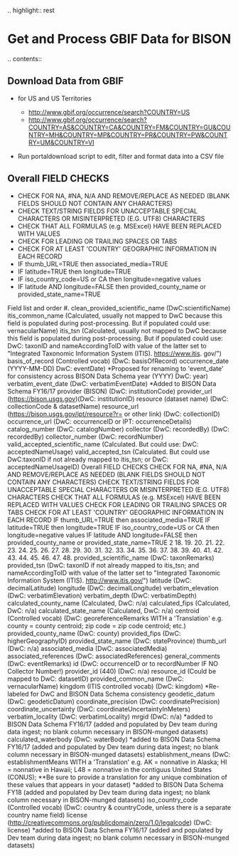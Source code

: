
.. highlight:: rest

Get and Process GBIF Data for BISON
===================================
.. contents::  


Download Data from GBIF 
-----------------------

* for US and US Territories
  * http://www.gbif.org/occurrence/search?COUNTRY=US
  * http://www.gbif.org/occurrence/search?COUNTRY=AS&COUNTRY=CA&COUNTRY=FM&COUNTRY=GU&COUNTRY=MH&COUNTRY=MP&COUNTRY=PR&COUNTRY=PW&COUNTRY=UM&COUNTRY=VI 


* Run portaldownload script to edit, filter and format data into a CSV file


Overall FIELD CHECKS
-----------------------

* CHECK FOR NA, #NA, N/A AND REMOVE/REPLACE AS NEEDED (BLANK FIELDS SHOULD NOT CONTAIN ANY CHARACTERS)
* CHECK TEXT/STRING FIELDS FOR UNACCEPTABLE SPECIAL CHARACTERS OR MISINTERPRETED (E.G. UTF8) CHARACTERS
* CHECK THAT ALL FORMULAS (e.g. MSExcel) HAVE BEEN REPLACED WITH VALUES
* CHECK FOR LEADING OR TRAILING SPACES OR TABS
* CHECK FOR AT LEAST 'COUNTRY' GEOGRAPHIC INFORMATION IN EACH RECORD
* IF thumb_URL=TRUE then associated_media=TRUE
* IF latitude=TRUE then longitude=TRUE
* IF iso_country_code=US or CA then longitude=negative values
* IF latitude AND longitude=FALSE then provided_county_name or provided_state_name=TRUE

Field list and order
#. clean_provided_scientific_name (DwC:scientificName)
itis_common_name (Calculated, usually not mapped to DwC because this field is populated during post-processing. But if populated
could use: vernacularName)
itis_tsn (Calculated, usually not mapped to DwC because this field is populated during post-processing. But if populated could use:
DwC: taxonID and nameAccordingToID with value of the latter set to "Integrated Taxonomic Information System (ITIS). https://www.itis.
gov/")
basis_of_record (Controlled vocab) (DwC: basisOfRecord)
occurrence_date (YYYY-MM-DD) DwC: eventDate) *Proposed for renaming to 'event_date' for consistency across BISON Data Schema
year (YYYY) DwC: year)
verbatim_event_date (DwC: verbatimEventDate) *Added to BISON Data Schema FY16/17
provider (BISON) (DwC: institutionCode)
provider_url (https://bison.usgs.gov)(DwC: institutionID)
resource (dataset name) (DwC: collectionCode & datasetName)
resource_url (https://bison.usgs.gov/ipt/resource?r= or other link) (DwC: collectionID)
occurrence_url (DwC: occurrenceID or IPT: occurrenceDetails)
catalog_number (DwC: catalogNumber)
collector (DwC: recordedBy) (DwC: recordedBy)
collector_number (DwC: recordNumber)
valid_accepted_scientific_name (Calculated. But could use: DwC: acceptedNameUsage)
valid_accepted_tsn (Calculated. But could use DwC:taxonID if not already mapped to itis_tsn; or DwC: acceptedNameUsageID)
Overall FIELD CHECKS
CHECK FOR NA, #NA, N/A AND REMOVE/REPLACE AS NEEDED (BLANK FIELDS SHOULD NOT CONTAIN ANY
CHARACTERS)
CHECK TEXT/STRING FIELDS FOR UNACCEPTABLE SPECIAL CHARACTERS OR MISINTERPRETED (E.G. UTF8)
CHARACTERS
CHECK THAT ALL FORMULAS (e.g. MSExcel) HAVE BEEN REPLACED WITH VALUES
CHECK FOR LEADING OR TRAILING SPACES OR TABS
CHECK FOR AT LEAST 'COUNTRY' GEOGRAPHIC INFORMATION IN EACH RECORD
IF thumb_URL=TRUE then associated_media=TRUE
IF latitude=TRUE then longitude=TRUE
IF iso_country_code=US or CA then longitude=negative values
IF latitude AND longitude=FALSE then provided_county_name or provided_state_name=TRUE
2
18.
19.
20.
21.
22.
23.
24.
25.
26.
27.
28.
29.
30.
31.
32.
33.
34.
35.
36.
37.
38.
39.
40.
41.
42.
43.
44.
45.
46.
47.
48.
provided_scientific_name (DwC: taxonRemarks)
provided_tsn (DwC: taxonID if not already mapped to itis_tsn; and nameAccordingToID with value of the latter set to "Integrated
Taxonomic Information System (ITIS). http://www.itis.gov/")
latitude (DwC: decimalLatitude)
longitude (DwC: decimalLongitude)
verbatim_elevation (DwC: verbatimElevation)
verbatim_depth (DwC: verbatimDepth)
calculated_county_name (Calculated, DwC: n/a)
calculated_fips (Calculated, DwC: n/a)
calculated_state_name (Calculated, DwC: n/a)
centroid (Controlled vocab) (DwC: georeferenceRemarks WITH a 'Translation' e.g. county = county centroid; zip code = zip code
centroid; etc.)
provided_county_name (DwC: county)
provided_fips (DwC: higherGeographyID)
provided_state_name (DwC: stateProvince)
thumb_url (DwC: n/a)
associated_media (DwC: associatedMedia)
associated_references (DwC: associatedReferences)
general_comments (DwC: eventRemarks)
id (DwC: occurrenceID or to recordNumber IF NO Collector Number!)
provider_id (440) (DwC: n/a)
resource_id (Could be mapped to DwC: datasetID)
provided_common_name (DwC: vernacularName)
kingdom (ITIS controlled vocab) (DwC: kingdom) *Re-labeled for DwC and BISON Data Schema consistency
geodetic_datum (DwC: geodeticDatum)
coordinate_precision (DwC: coordinatePrecision)
coordinate_uncertainty (DwC: coordinateUncertaintyInMeters)
verbatim_locality (DwC: verbatimLocality)
mrgid (DwC: n/a) *added to BISON Data Schema FY16/17 (added and populated by Dev team during data ingest; no blank column
necessary in BISON-munged datasets)
calculated_waterbody (DwC: waterBody) *added to BISON Data Schema FY16/17 (added and populated by Dev team during data ingest;
no blank column necessary in BISON-munged datasets)
establishment_means (DwC: establishmentMeans WITH a 'Translation' e.g. AK = nonnative in Alaska; HI = nonnative in Hawaii; L48 =
nonnative in the contiguus United States (CONUS); **Be sure to provide a translation for any unique combination of these values that
appears in your dataset) *added to BISON Data Schema FY18 (added and populated by Dev team during data ingest; no blank column
necessary in BISON-munged datasets)
iso_country_code (Controlled vocab) (DwC: country & countryCode, unless there is a separate country name field)
license (http://creativecommons.org/publicdomain/zero/1.0/legalcode) (DwC: license) *added to BISON Data Schema FY16/17 (added
and populated by Dev team during data ingest; no blank column necessary in BISON-munged datasets)
